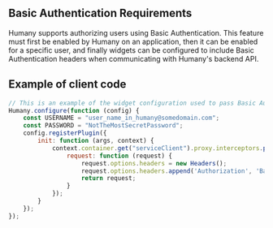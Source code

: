 ## Basic Authentication Requirements
Humany supports authorizing users using Basic Authentication. This feature must first be enabled by Humany on an application, then it can be enabled for a specific user, and finally widgets can be configured to include Basic Authentication headers when communicating with Humany's backend API.

## Example of client code
```javascript
// This is an example of the widget configuration used to pass Basic Authentication headers:
Humany.configure(function (config) {
	const USERNAME = "user_name_in_humany@somedomain.com";
	const PASSWORD = "NotTheMostSecretPassword";
	config.registerPlugin({
		init: function (args, context) {
			context.container.get("serviceClient").proxy.interceptors.push({
				request: function (request) {
					request.options.headers = new Headers();
					request.options.headers.append('Authorization', 'Basic ' + btoa(USERNAME + ":" + PASSWORD));
					return request;
				}
			});
		}
	});
});
```
